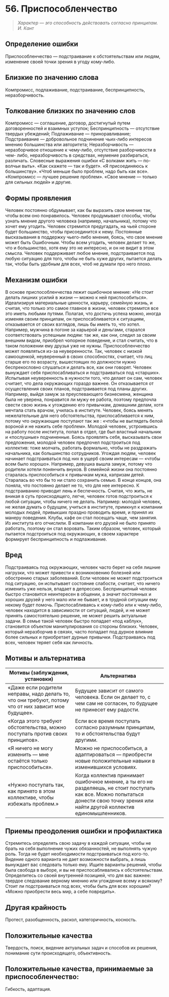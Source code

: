 # 56. Приспособленчество

>*Характер — эго способность действовать согласно принципам.
И. Кант*

## Определение ошибки
Приспособленчество — подстраивание к обстоятельствам или людям, изменение своей точки зрения в угоду кому-либо.

## Близкие по значению слова
Компромисс, подлаживание, подстраивание, беспринципность, неразборчивость.

## Толкование близких по значению слов
Компромисс — соглашение, договор, достигнутый путем договоренностей и взаимных уступок;
Беспринципность — отсутствие твердых убеждений;
Подлаживание — приноравливание;
Подстраивание — добровольное подчинение чьих-либо интересов мнению большинства или авторитета;
Неразборчивость — неразборчивое отношение к чему-либо, отсутствие разборчивости в чем- либо, неразборчивость в средствах, неумение разбираться, различать.
Словесные выражения ошибки
«С волками жить — по-волчьи выть».
«Как скажете — так и будет».
«Я присоединяюсь к большинству».
«Чтоб меньше было проблем, надо быть как все».
«Компромисс — лучшее решение проблем».
«Свое мнение — только для сильных людей» и другие.

## Формы проявления
Человек постоянно обдумывает, как бы выразить свое мнение так, чтобы всем оно понравилось.
Человек продумывает способы, чтобы узнать мнение другого человека (например, начальника), потому что хочет ему угодить.
Человек стремится предугадать, на чьей стороне будет большинство, чтобы присоединится к нему.
Постоянные высказывания в поддержку чьего-либо мнения, боясь, что свое мнение может быть
Ошибочным.
Чтобы всем угодить, человек делает то же, что и большинство, хотя ему это не интересно, и он не видит в этом смысла.
Человек поддерживает любое мнение, подстраивается под любую ситуацию для того, чтобы не быть хуже других, пытается делать так, чтобы быть удобным для всех, чтоб не думали про него плохо.

## Механизм ошибки
В основе приспособленчества лежит ошибочное мнение: «Не стоит делать лишних усилий в жизни — можно к ней приспособиться».
Идеализируя материальные ценности, карьеру, семейную жизнь, и считая, что только это самое главное в жизни, человек стремится все это иметь любыми путями. Полагая, что достичь успеха можно, иногда изменяя своим принципам, он приспосабливается к ситуациям, отказывается от своих взглядов, лишь бы иметь то, что хотел. Например, мужчина в погоне за карьерой и деньгами, старался соответствовать успешным людям: так же, как они, следил за своим внешним видом, приобрел чопорное поведение, и стал считать, что в таком положении ему друзья уже не нужны.
Приспособленчество может появляться из-за неуверенности. Так, человек с низкой самооценкой, неуверенный в своих способностях, считает, что лиц старше его по возрасту, вышестоящих по должности нужно беспрекословно слушаться и делать все, как они говорят. Человек вынуждает себя приспосабливаться и подстраиваться под «старших». Испытывая неуверенность в нужности того, что делает он сам, человек считает, что дела окружающих гораздо важнее. Он отказывается от осуществления своих планов, подстраивается под планы других. Например, выйдя замуж за преуспевающего бизнесмена, женщина была не уверена, понравится ли мужу ее работа, поэтому предпочла свести свою жизнь к угождению его привычкам, домашним делам, хотя мечтала стать врачом, училась в институте.
Человек, боясь менять нежелательные для него обстоятельства, приспосабливается к ним, потому что окружающие поступают так же : «чтобы не выглядеть белой вороной и не нажить себе проблем». Молодой человек, устроившись на работу после института, попал в отдел, где был властный начальник и «послушные» подчиненные. Боясь проявлять себя, высказывать свои предложения, молодой человек предпочел подстроиться под коллектив: тоже молчать, работать формально, чтобы не раздражать начальника, как большинство сотрудников.
Угождая людям, человек начинает подстраиваться под них в ущерб своим интересам — «чтобы всем было хорошо». Например, девушка вышла замуж, потому что родители хотели понянчить внуков. В семейной жизни она постоянно старалась приспособиться к привычкам мужа, капризам детей. Старалась во что бы то ни стало сохранить семью. В конце концов, она поняла, что постоянно делает не то, что для нее интересно.
К подстраиванию приводит лень и беспечность. Считая, что жить, не вникая в суть происходящего, легче, человек готов подстроиться к любой ситуации, чтобы ничего не делать. Например: молодой человек, не желая думать о будущем, учиться в институте, примкнул к компании молодых людей, привыкших праздно проводить время, и принял их манеру поведения. Клубы, кафе он стал посещать чаще, чем занятия. Из института его отчислили. В компании его друзей не было принято работать, поэтому он стал воровать.
Таким образом, человек, который пытается подстроиться под окружающих, в своем характере формирует беспринципность и подлаживание.

## Вред
Подстраиваясь под окружающих, человек часто берет на себя лишние нагрузки, что может привести к возникновению болезней или обострению старых заболеваний.
Если человек не может подстроиться под ситуацию, он испытывает состояние слабости, считает, что ничего изменить уже нельзя, впадает в депрессию.
Беспринципный человек быстро становится неинтересен в общении, а значит постоянных и хороших друзей у него мало или не бывает, и в трудной ситуации ему некому будет помочь.
Приспосабливаясь к кому-либо или к чему-либо, человек находится в зависимости от ситуаций, людей, и не может принять самостоятельно решение, не может решить актуальные задачи.
В семье такой человек быстро попадает «под каблук», становится объектом манипулирования со стороны близких.
Человек, который неразборчив в связях, часто попадает под дурное влияние более сильных и приобретает дурные привычки.
Подстраиваясь под всех, человек теряет себя как личность.

## Мотивы и альтернатива
Мотивы (заблуждения, установки)	| Альтернатива
---|---
«Даже если родители неправы, надо делать то, что они требуют, потому что от них зависит мое будущее».	| Будущее зависит от самого человека. Если он делает то, с чем сам не согласен, то будущее не принесет ему радости.
«Когда этого требуют обстоятельства, можно поступать против своих принципов».	| Если все время поступать согласно разумным принципам, то и обстоятельства будут другими.
«Я ничего не могу изменить — мне остаётся только приспособиться».	| Можно не приспособиться, а адаптироваться — приобрести новые положительные навыки в изменившихся условиях.
«Нужно поступать так, как принято в этом коллективе, чтобы избежать проблем.»	| Когда коллектив принимает ошибочное мнение, а ты его не разделяешь, не стоит поступать как все. Можно попытаться донести свою точку зрения или найти другой коллектив единомышленников.

## Приемы преодоления ошибки и профилактика
Стремитесь определять свою задачу в каждой ситуации, чтобы не брать на себя выполнение чужих обязанностей, не выполнять чужую роль. Тогда не будет необходимости подстраиваться под кого-то.
Видение одного варианта не дает возможности выбрать, а лишь вынуждает вас следовать только ему. Ищите варианты решений, чтобы была свобода в выборе, и вы не приспосабливались к обстоятельствам.
Определитесь со своей внутренней позицией, что для вас важнее: твердое следование верному мнению или угождение всему и всякому? Стоит ли подстраиваться под всех, чтобы быть для всех хорошим? «Можно приобрести весь мир, а себе повредить».

## Другая крайность
Протест, разобщенность, раскол, категоричность, косность.

## Положительные качества
Твердость, поиск, видение актуальных задач и способов их решения, понимание сути происходящего, объективность.

## Положительные качества, принимаемые за приспособленчество:
Гибкость, адаптация. 
